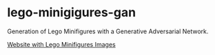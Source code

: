 # lego-minigigures-gan
Generation of Lego Minifigures with a Generative Adversarial Network.

[Website with Lego Minifigures Images](https://brickset.com/minifigs/category-Adventurers)
